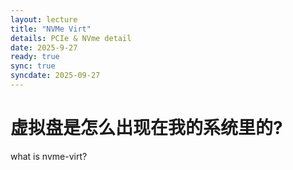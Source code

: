 ```yaml
---
layout: lecture
title: "NVMe Virt"
details: PCIe & NVme detail
date: 2025-9-27
ready: true
sync: true
syncdate: 2025-09-27
---
```


# 虚拟盘是怎么出现在我的系统里的?

what is nvme-virt?
